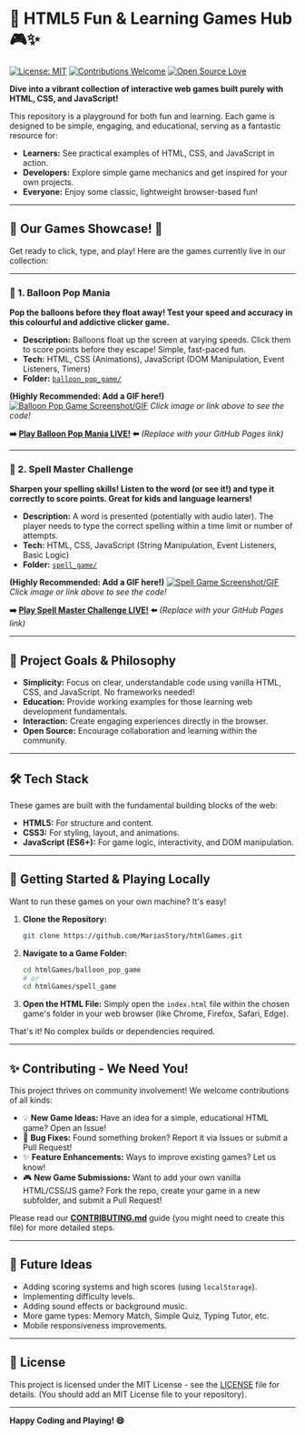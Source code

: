 # 🚀 HTML5 Fun & Learning Games Hub 🎮✨

[![License: MIT](https://img.shields.io/badge/License-MIT-yellow.svg)](https://opensource.org/licenses/MIT)
[![Contributions Welcome](https://img.shields.io/badge/Contributions-Welcome-brightgreen.svg?style=flat)](CONTRIBUTING.md)
[![Open Source Love](https://badges.frapsoft.com/os/v1/open-source.svg?v=103)](https://github.com/ellerbrock/open-source-badge/)

**Dive into a vibrant collection of interactive web games built purely with HTML, CSS, and JavaScript!**

This repository is a playground for both fun and learning. Each game is designed to be simple, engaging, and educational, serving as a fantastic resource for:

*   **Learners:** See practical examples of HTML, CSS, and JavaScript in action.
*   **Developers:** Explore simple game mechanics and get inspired for your own projects.
*   **Everyone:** Enjoy some classic, lightweight browser-based fun!

---

## 🎉 Our Games Showcase! 🎉

Get ready to click, type, and play! Here are the games currently live in our collection:

---

### 🎈 1. Balloon Pop Mania

**Pop the balloons before they float away! Test your speed and accuracy in this colourful and addictive clicker game.**

*   **Description:** Balloons float up the screen at varying speeds. Click them to score points before they escape! Simple, fast-paced fun.
*   **Tech:** HTML, CSS (Animations), JavaScript (DOM Manipulation, Event Listeners, Timers)
*   **Folder:** [`balloon_pop_game/`](./balloon_pop_game/)

**(Highly Recommended: Add a GIF here!)**
[![Balloon Pop Game Screenshot/GIF](placeholder_link_to_balloon_pop_image_or_gif.gif)](./balloon_pop_game/)
*Click image or link above to see the code!*

**➡️ [Play Balloon Pop Mania LIVE!](https://YOUR_GITHUB_USERNAME.github.io/YOUR_REPOSITORY_NAME/balloon_pop_game/index.html) ⬅️** *(Replace with your GitHub Pages link)*

---

### 🧠 2. Spell Master Challenge

**Sharpen your spelling skills! Listen to the word (or see it!) and type it correctly to score points. Great for kids and language learners!**

*   **Description:** A word is presented (potentially with audio later). The player needs to type the correct spelling within a time limit or number of attempts.
*   **Tech:** HTML, CSS, JavaScript (String Manipulation, Event Listeners, Basic Logic)
*   **Folder:** [`spell_game/`](./spell_game/)

**(Highly Recommended: Add a GIF here!)**
[![Spell Game Screenshot/GIF](placeholder_link_to_spell_game_image_or_gif.gif)](./spell_game/)
*Click image or link above to see the code!*

**➡️ [Play Spell Master Challenge LIVE!](https://YOUR_GITHUB_USERNAME.github.io/YOUR_REPOSITORY_NAME/spell_game/index.html) ⬅️** *(Replace with your GitHub Pages link)*

---

## 🎯 Project Goals & Philosophy

*   **Simplicity:** Focus on clear, understandable code using vanilla HTML, CSS, and JavaScript. No frameworks needed!
*   **Education:** Provide working examples for those learning web development fundamentals.
*   **Interaction:** Create engaging experiences directly in the browser.
*   **Open Source:** Encourage collaboration and learning within the community.

---

## 🛠️ Tech Stack

These games are built with the fundamental building blocks of the web:

*   **HTML5:** For structure and content.
*   **CSS3:** For styling, layout, and animations.
*   **JavaScript (ES6+):** For game logic, interactivity, and DOM manipulation.

---

## 🚀 Getting Started & Playing Locally

Want to run these games on your own machine? It's easy!

1.  **Clone the Repository:**
    ```bash
    git clone https://github.com/MariasStory/htmlGames.git
    ```
2.  **Navigate to a Game Folder:**
    ```bash
    cd htmlGames/balloon_pop_game
    # or
    cd htmlGames/spell_game
    ```
3.  **Open the HTML File:**
    Simply open the `index.html` file within the chosen game's folder in your web browser (like Chrome, Firefox, Safari, Edge).

That's it! No complex builds or dependencies required.

---

## ✨ Contributing - We Need You!

This project thrives on community involvement! We welcome contributions of all kinds:

*   💡 **New Game Ideas:** Have an idea for a simple, educational HTML game? Open an Issue!
*   🐛 **Bug Fixes:** Found something broken? Report it via Issues or submit a Pull Request!
*   ✨ **Feature Enhancements:** Ways to improve existing games? Let us know!
*   🎮 **New Game Submissions:** Want to add your own vanilla HTML/CSS/JS game? Fork the repo, create your game in a new subfolder, and submit a Pull Request!

Please read our [**CONTRIBUTING.md**](CONTRIBUTING.md) guide (you might need to create this file) for more detailed steps.

---

## 🔮 Future Ideas

*   Adding scoring systems and high scores (using `localStorage`).
*   Implementing difficulty levels.
*   Adding sound effects or background music.
*   More game types: Memory Match, Simple Quiz, Typing Tutor, etc.
*   Mobile responsiveness improvements.

---

## 📜 License

This project is licensed under the MIT License - see the [LICENSE](LICENSE) file for details. (You should add an MIT License file to your repository).

---

**Happy Coding and Playing! 😄**